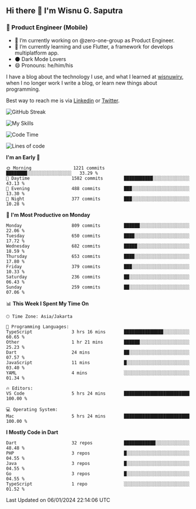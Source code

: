 ## Hi there 👋 I'm Wisnu G. Saputra

### :mobile_phone_off: Product Engineer (Mobile)

- 🔭 I’m currently working on @zero-one-group as Product Engineer.
- 🌱 I’m currently learning and use Flutter, a framework for develops multiplatform app.
- 🌑 Dark Mode Lovers
- 😄 Pronouns: he/him/his

I have a blog about the technology I use, and what I learned at [wisnuwiry](https://wisnuwiry.space/), when I no longer work I write a blog, or learn new things about programming.

Best way to reach me is via [Linkedin](https://www.linkedin.com/in/wisnu-saputra/) or [Twitter](https://twitter.com/wisnuwiry).

![GitHub Streak](https://streak-stats.demolab.com?user=wisnuwiry&theme=dark&hide_border=true)

![My Skills](https://skillicons.dev/icons?i=dart,flutter,kotlin,swift,go,js,css,neovim,git,linux&perline=5)

<!--START_SECTION:waka-->
![Code Time](http://img.shields.io/badge/Code%20Time-937%20hrs%2042%20mins-blue)

![Lines of code](https://img.shields.io/badge/From%20Hello%20World%20I%27ve%20Written-4.6%20million%20lines%20of%20code-blue)

**I'm an Early 🐤** 

```text
🌞 Morning                1221 commits        ████████░░░░░░░░░░░░░░░░░   33.29 % 
🌆 Daytime                1582 commits        ███████████░░░░░░░░░░░░░░   43.13 % 
🌃 Evening                488 commits         ███░░░░░░░░░░░░░░░░░░░░░░   13.30 % 
🌙 Night                  377 commits         ███░░░░░░░░░░░░░░░░░░░░░░   10.28 % 
```
📅 **I'm Most Productive on Monday** 

```text
Monday                   809 commits         ██████░░░░░░░░░░░░░░░░░░░   22.06 % 
Tuesday                  650 commits         ████░░░░░░░░░░░░░░░░░░░░░   17.72 % 
Wednesday                682 commits         █████░░░░░░░░░░░░░░░░░░░░   18.59 % 
Thursday                 653 commits         ████░░░░░░░░░░░░░░░░░░░░░   17.80 % 
Friday                   379 commits         ███░░░░░░░░░░░░░░░░░░░░░░   10.33 % 
Saturday                 236 commits         ██░░░░░░░░░░░░░░░░░░░░░░░   06.43 % 
Sunday                   259 commits         ██░░░░░░░░░░░░░░░░░░░░░░░   07.06 % 
```


📊 **This Week I Spent My Time On** 

```text
🕑︎ Time Zone: Asia/Jakarta

💬 Programming Languages: 
TypeScript               3 hrs 16 mins       ███████████████░░░░░░░░░░   60.65 % 
Other                    1 hr 21 mins        ██████░░░░░░░░░░░░░░░░░░░   25.23 % 
Dart                     24 mins             ██░░░░░░░░░░░░░░░░░░░░░░░   07.57 % 
JavaScript               11 mins             █░░░░░░░░░░░░░░░░░░░░░░░░   03.40 % 
YAML                     4 mins              ░░░░░░░░░░░░░░░░░░░░░░░░░   01.34 % 

🔥 Editors: 
VS Code                  5 hrs 24 mins       █████████████████████████   100.00 % 

💻 Operating System: 
Mac                      5 hrs 24 mins       █████████████████████████   100.00 % 
```

**I Mostly Code in Dart** 

```text
Dart                     32 repos            ████████████░░░░░░░░░░░░░   48.48 % 
PHP                      3 repos             █░░░░░░░░░░░░░░░░░░░░░░░░   04.55 % 
Java                     3 repos             █░░░░░░░░░░░░░░░░░░░░░░░░   04.55 % 
Go                       3 repos             █░░░░░░░░░░░░░░░░░░░░░░░░   04.55 % 
TypeScript               1 repo              ░░░░░░░░░░░░░░░░░░░░░░░░░   01.52 % 
```




 Last Updated on 06/01/2024 22:14:06 UTC
<!--END_SECTION:waka-->
